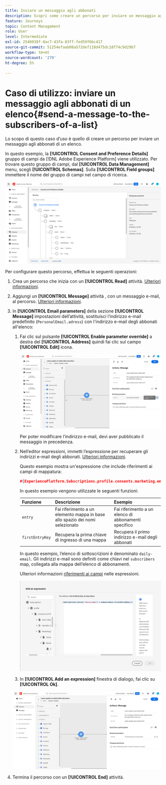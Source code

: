 ```yaml
---
title: Inviare un messaggio agli abbonati
description: Scopri come creare un percorso per inviare un messaggio agli abbonati di un elenco
feature: Journeys
topic: Content Management
role: User
level: Intermediate
exl-id: 2540938f-8ac7-43fa-83ff-fed59f6bc417
source-git-commit: 51254efaab08a572def118d475dc18f74c9d29b7
workflow-type: tm+mt
source-wordcount: '279'
ht-degree: 5%

---
```


# Caso di utilizzo: inviare un messaggio agli abbonati di un elenco{#send-a-message-to-the-subscribers-of-a-list}

Lo scopo di questo caso d’uso è quello di creare un percorso per inviare un messaggio agli abbonati di un elenco.

In questo esempio, la **[!UICONTROL Consent and Preference Details]** gruppo di campi da [!DNL Adobe Experience Platform] viene utilizzato. Per trovare questo gruppo di campi, dal **[!UICONTROL Data Management]** menu, scegli **[!UICONTROL Schemas]**. Sulla **[!UICONTROL Field groups]** immettere il nome del gruppo di campi nel campo di ricerca.

![Questo gruppo di campi include l&#39;elemento subscriptions](../assets/consent-and-preference-details-field-group.png)

Per configurare questo percorso, effettua le seguenti operazioni:

1. Crea un percorso che inizia con un **[!UICONTROL Read]** attività. [Ulteriori informazioni](journey-gs.md).
1. Aggiungi un **[!UICONTROL Message]** attività , con un messaggio e-mail, al percorso. [Ulteriori informazioni](journeys-message.md).
1. In **[!UICONTROL Email parameters]** della sezione **[!UICONTROL Message]** impostazioni dell’attività, sostituisci l’indirizzo e-mail predefinito (`PersonalEmail.adress`) con l&#39;indirizzo e-mail degli abbonati all&#39;elenco:

   1. Fai clic sul pulsante **[!UICONTROL Enable parameter override]** a destra del **[!UICONTROL Address]** quindi fai clic sul campo **[!UICONTROL Edit]** icona.

      ![](../assets/message-to-subscribers-uc-1.png)

      Per poter modificare l’indirizzo e-mail, devi aver pubblicato il messaggio in precedenza.

   1. Nell’editor espressioni, immetti l’espressione per recuperare gli indirizzi e-mail degli abbonati. [Ulteriori informazioni](expression/expressionadvanced.md).

      Questo esempio mostra un&#39;espressione che include riferimenti ai campi di mappatura:

      ```json
      #{ExperiencePlatform.Subscriptions.profile.consents.marketing.email.subscriptions.entry('daily-email').subscribers.firstEntryKey()}
      ```

      In questo esempio vengono utilizzate le seguenti funzioni:

      | Funzione | Descrizione | Esempio |
      | --- | --- | --- |
      | `entry` | Fai riferimento a un elemento mappa in base allo spazio dei nomi selezionato | Fai riferimento a un elenco di abbonamenti specifico |
      | `firstEntryKey` | Recupera la prima chiave di ingresso di una mappa | Recupera il primo indirizzo e-mail degli abbonati |

      In questo esempio, l’elenco di sottoscrizioni è denominato `daily-email`. Gli indirizzi e-mail sono definiti come chiavi nel `subscribers` map, collegata alla mappa dell’elenco di abbonamenti.

      Ulteriori informazioni [riferimenti ai campi](expression/field-references.md) nelle espressioni.

      ![](../assets/message-to-subscribers-uc-2.png)

   1. In **[!UICONTROL Add an expression]** finestra di dialogo, fai clic su **[!UICONTROL Ok]**.

   ![](../assets/message-to-subscribers-uc-3.png)

1. Termina il percorso con un **[!UICONTROL End]** attività.
